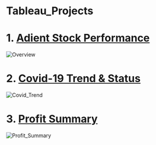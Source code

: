 # Tableau_Projects

# 1. [Adient Stock Performance](https://public.tableau.com/views/AdientStockPerformance/Overview?:language=en-GB&:display_count=n&:origin=viz_share_link)
![Overview](https://user-images.githubusercontent.com/83899750/164253430-4c4a489b-5822-4e53-ac4c-de52081242eb.png)

# 2. [Covid-19 Trend & Status](https://public.tableau.com/views/Project_Covid19_Dashboard/Covid_19Status?:language=en-GB&:display_count=n&:origin=viz_share_link)
![Covid_Trend](https://user-images.githubusercontent.com/83899750/164261864-07ec72bd-3a46-4e8e-9d64-0ae7fea003eb.JPG)

# 3. [Profit Summary](https://public.tableau.com/views/Dashboard_assign1/Dashboard1?:language=en-GB&:display_count=n&:origin=viz_share_link)
![Profit_Summary](https://user-images.githubusercontent.com/83899750/164280889-1646c50a-bd56-4704-a04f-5033e541ba21.JPG)
